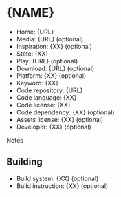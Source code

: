 # {NAME}

- Home: {URL}
- Media: {URL} (optional)
- Inspiration: {XX} (optional)
- State: {XX} 
- Play: {URL} (optional)
- Download: {URL} (optional)
- Platform: {XX} (optional)
- Keyword: {XX}
- Code repository: {URL}
- Code language: {XX}
- Code license: {XX}
- Code dependency: {XX} (optional)
- Assets license: {XX} (optional)
- Developer: {XX} (optional)

Notes

## Building

- Build system: {XX} (optional)
- Build instruction: {XX} (optional)

